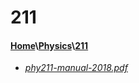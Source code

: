# 211
#### [Home](..\..)\\[Physics](..)\\[211]()
- [_phy211-manual-2018.pdf_](phy211-manual-2018.pdf)
